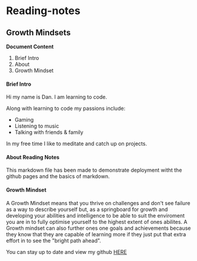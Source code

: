 # Reading-notes

## Growth Mindsets

**Document Content**

1. Brief Intro
2. About
3. Growth Mindset

#### Brief Intro
Hi my name is Dan. I am learning to code. 

Along with learning to code my passions include:
- Gaming
- Listening to music
- Talking with friends & family

In my free time I like to meditate and catch up on projects.

#### About Reading Notes
This markdown file has been made to demonstrate deployment witht the github pages and the basics of markdown.

#### Growth Mindset
A Growth Mindset means that you thrive on challenges and don't see failure as a way to describe yourself but, as a springboard for growth and developing your abilities and intelligence to be able to suit the enviroment you are in to fully optimise yourself to the highest extent of ones abilites. A Growth mindset can also further ones one goals and achievements because they know that they are capable of learning more if they just put that extra effort in to see the "bright path ahead".

You can stay up to date and view my github [HERE](https://github.com/iTannnk)
 
